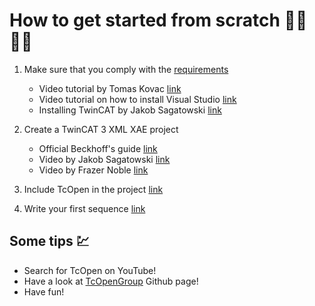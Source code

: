 # How to get started from scratch 👨‍🎓👩‍🎓

1. Make sure that you comply with the [requirements](https://github.com/TcOpenGroup/TcOpen#prerequisites)
    - Video tutorial by Tomas Kovac [link](https://www.youtube.com/watch?v=gs15ewpTXdQ)
    - Video tutorial on how to install Visual Studio [link](https://www.youtube.com/watch?v=1uBESL2S8Ik)
    - Installing TwinCAT by Jakob Sagatowski [link](https://youtu.be/0iDn9E0V1iw?t=574)


2. Create a TwinCAT 3 XML XAE project 
    - Official Beckhoff's guide [link](https://infosys.beckhoff.com/english.php?content=../content/1033/tc3_c/110697995.html&id=)
    - Video by Jakob Sagatowski [link](https://youtu.be/P9uUgT8EhUM?t=1113)
    - Video by Frazer Noble [link](https://www.youtube.com/watch?v=XJ7zxRO4mWw)


3. Include TcOpen in the project [link](../How_to_include_tcopen_in_a_project/article.md)


4. Write your first sequence [link](../How_to_include_tcopen_in_a_project/article.md)


## Some tips 💹
- Search for TcOpen on YouTube!
- Have a look at [TcOpenGroup](https://github.com/TcOpenGroup) Github page!
- Have fun! 
